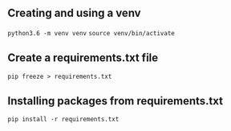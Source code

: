 ## Creating and using a venv
```python3.6 -m venv venv```
```source venv/bin/activate```

## Create a requirements.txt file
```pip freeze > requirements.txt```

## Installing packages from requirements.txt
```pip install -r requirements.txt```